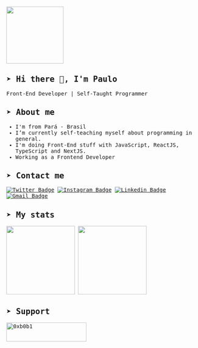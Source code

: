 <div style="margin: 20px 0">
    <a href="https://github.com/0xb0b1/github-profile-views-counter">
        <img width="150px" src="https://komarev.com/ghpvc/?username=0xb0b1&color=DE002D">
    </a>
</div>

<samp>
  
## ➤ Hi there 👋, I'm Paulo

Front-End Developer | Self-Taught Programmer

## ➤ About me 

- I'm from Pará - Brasil
- I’m currently self-teaching myself about programming in general.
- I'm doing Front-End stuff with JavaScript, ReactJS, TypeScript and NextJS.
- Working as a Frontend Developer

## ➤ Contact me

[![Twitter Badge](https://img.shields.io/badge/-@paulo-555555?style=flat-square&labelColor=555555&logo=twitter&logoColor=white&link=https://twitter.com/p_vcent)](https://twitter.com/p_vcent)
[![Instagram Badge](https://img.shields.io/badge/-@paulo-555555?style=flat-square&labelColor=555555&logo=instagram&logoColor=white&link=https://instagram.com/p_vcent)](https://instagram.com/p_vcent) 
[![Linkedin Badge](https://img.shields.io/badge/-Paulo%20Vicente-555555?style=flat-square&logo=Linkedin&logoColor=white&link=https://www.linkedin.com/in/paulo-vicente-6abab0198/)](https://www.linkedin.com/in/paulo-vicente-6abab0198/) 
[![Gmail Badge](https://img.shields.io/badge/-vcente82.com-555555?style=flat-square&logo=Gmail&logoColor=white&link=mailto:vcente82@gmail.com)](mailto:vcente82@gmail.com)

 
## ➤ My stats

<img height="180em" src="https://github-readme-stats.vercel.app/api?username=0xb0b1&hide=issues&show_icons=true&count_private=true&show_icons=true&include_all_commits=true&theme=dracula" />
<img height="180em" src="https://github-readme-stats.vercel.app/api/top-langs/?username=0xb0b1&langs_count=15&layout=compact&text_colorFFFFFF)](https://github.com/0xb0b1/github-readme-stats&theme=dracula "/>

  
## ➤ Support
<p><a href="https://www.buymeacoffee.com/0xb0b1"> <img align="left" src="https://cdn.buymeacoffee.com/buttons/v2/default-yellow.png" height="50" width="210" alt="0xb0b1" /></a></p><br><br>
